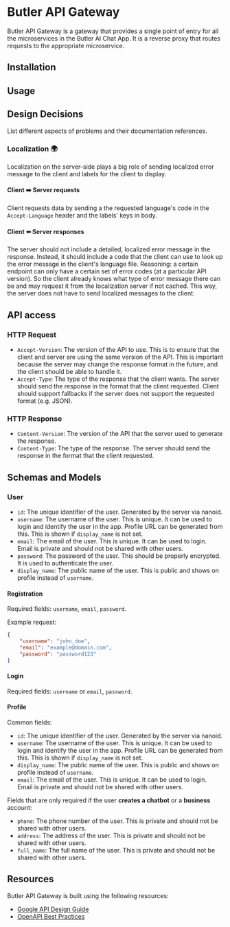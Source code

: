 # Butler API Gateway

Butler API Gateway is a gateway that provides a single point of entry for all the microservices in the Butler AI Chat App. It is a reverse proxy that routes requests to the appropriate microservice.

## Installation

## Usage

## Design Decisions

List different aspects of problems and their documentation references.

### Localization :earth_africa:

Localization on the server-side plays a big role of sending localized error message to the client and labels for the client to display.

#### Client ➡️ Server requests

Client requests data by sending a the requested language's code in the `Accept-Language` header and the labels' keys in body.

#### Client ⬅️ Server responses

The server should not include a detailed, localized error message in the response. Instead, it should include a code that the client can use to look up the error message in the client's language file. Reasoning: a certain endpoint can only have a certain set of error codes (at a particular API version). So the client already knows what type of error message there can be and may request it from the localization server if not cached. This way, the server does not have to send localized messages to the client.

## API access

### HTTP Request

- `Accept-Version`: The version of the API to use. This is to ensure that the client and server are using the same version of the API. This is important because the server may change the response format in the future, and the client should be able to handle it.
- `Accept-Type`: The type of the response that the client wants. The server should send the response in the format that the client requested. Client should support fallbacks if the server does not support the requested format (e.g. JSON).

### HTTP Response

- `Content-Version`: The version of the API that the server used to generate the response.
- `Content-Type`: The type of the response. The server should send the response in the format that the client requested.

## Schemas and Models

### User

- `id`: The unique identifier of the user. Generated by the server via nanoid.
- `username`: The username of the user. This is unique. It can be used to login and identify the user in the app. Profile URL can be generated from this. This is shown if `display_name` is not set.
- `email`: The email of the user. This is unique. It can be used to login. Email is private and should not be shared with other users.
- `password`: The password of the user. This should be properly encrypted. It is used to authenticate the user.
- `display_name`: The public name of the user. This is public and shows on profile instead of `username`.

#### Registration

Required fields: `username`, `email`, `password`.

Example request:

```json
{
    "username": "john_doe",
    "email": "example@domain.com",
    "password": "password123"
}
```

#### Login

Required fields: `username` or `email`, `password`.

#### Profile

Common fields:

- `id`: The unique identifier of the user. Generated by the server via nanoid.
- `username`: The username of the user. This is unique. It can be used to login and identify the user in the app. Profile URL can be generated from this. This is shown if `display_name` is not set.
- `display_name`: The public name of the user. This is public and shows on profile instead of `username`.
- `email`: The email of the user. This is unique. It can be used to login. Email is private and should not be shared with other users.

Fields that are only required if the user **creates a chatbot** or a **business** account:

- `phone`: The phone number of the user. This is private and should not be shared with other users.
- `address`: The address of the user. This is private and should not be shared with other users.
- `full_name`: The full name of the user. This is private and should not be shared with other users.

## Resources

Butler API Gateway is built using the following resources:

- [Google API Design Guide](https://cloud.google.com/apis/design)
- [OpenAPI Best Practices](https://learn.openapis.org/best-practices.html)